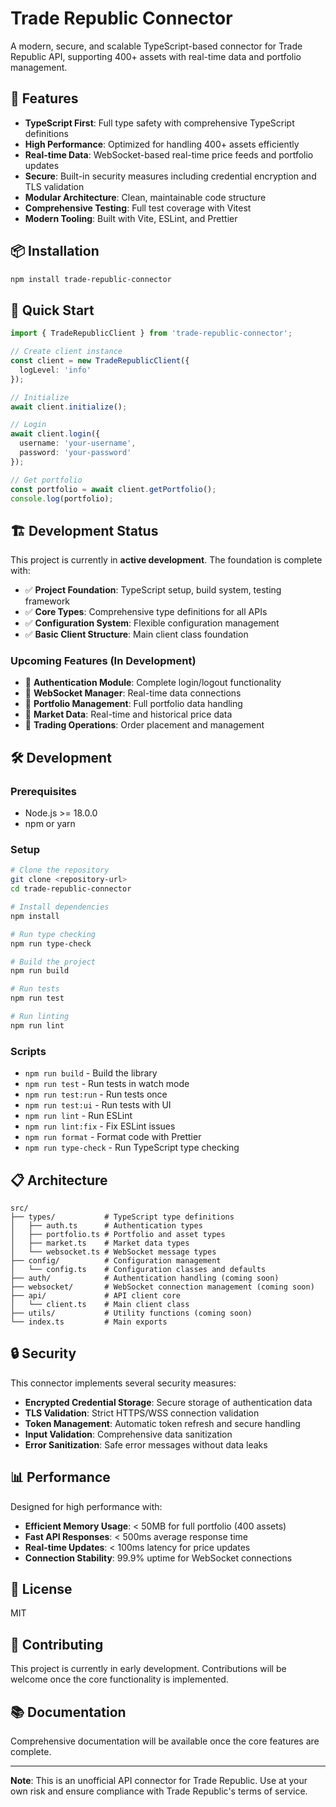# Trade Republic Connector

A modern, secure, and scalable TypeScript-based connector for Trade Republic API, supporting 400+ assets with real-time data and portfolio management.

## 🚀 Features

- **TypeScript First**: Full type safety with comprehensive TypeScript definitions
- **High Performance**: Optimized for handling 400+ assets efficiently
- **Real-time Data**: WebSocket-based real-time price feeds and portfolio updates
- **Secure**: Built-in security measures including credential encryption and TLS validation
- **Modular Architecture**: Clean, maintainable code structure
- **Comprehensive Testing**: Full test coverage with Vitest
- **Modern Tooling**: Built with Vite, ESLint, and Prettier

## 📦 Installation

```bash
npm install trade-republic-connector
```

## 🏁 Quick Start

```typescript
import { TradeRepublicClient } from 'trade-republic-connector';

// Create client instance
const client = new TradeRepublicClient({
  logLevel: 'info'
});

// Initialize
await client.initialize();

// Login
await client.login({
  username: 'your-username',
  password: 'your-password'
});

// Get portfolio
const portfolio = await client.getPortfolio();
console.log(portfolio);
```

## 🏗️ Development Status

This project is currently in **active development**. The foundation is complete with:

- ✅ **Project Foundation**: TypeScript setup, build system, testing framework
- ✅ **Core Types**: Comprehensive type definitions for all APIs
- ✅ **Configuration System**: Flexible configuration management
- ✅ **Basic Client Structure**: Main client class foundation

### Upcoming Features (In Development)

- 🔄 **Authentication Module**: Complete login/logout functionality
- 🔄 **WebSocket Manager**: Real-time data connections
- 🔄 **Portfolio Management**: Full portfolio data handling
- 🔄 **Market Data**: Real-time and historical price data
- 🔄 **Trading Operations**: Order placement and management

## 🛠️ Development

### Prerequisites

- Node.js >= 18.0.0
- npm or yarn

### Setup

```bash
# Clone the repository
git clone <repository-url>
cd trade-republic-connector

# Install dependencies
npm install

# Run type checking
npm run type-check

# Build the project
npm run build

# Run tests
npm run test

# Run linting
npm run lint
```

### Scripts

- `npm run build` - Build the library
- `npm run test` - Run tests in watch mode
- `npm run test:run` - Run tests once
- `npm run test:ui` - Run tests with UI
- `npm run lint` - Run ESLint
- `npm run lint:fix` - Fix ESLint issues
- `npm run format` - Format code with Prettier
- `npm run type-check` - Run TypeScript type checking

## 📋 Architecture

```
src/
├── types/           # TypeScript type definitions
│   ├── auth.ts      # Authentication types
│   ├── portfolio.ts # Portfolio and asset types
│   ├── market.ts    # Market data types
│   └── websocket.ts # WebSocket message types
├── config/          # Configuration management
│   └── config.ts    # Configuration classes and defaults
├── auth/            # Authentication handling (coming soon)
├── websocket/       # WebSocket connection management (coming soon)
├── api/             # API client core
│   └── client.ts    # Main client class
├── utils/           # Utility functions (coming soon)
└── index.ts         # Main exports
```

## 🔒 Security

This connector implements several security measures:

- **Encrypted Credential Storage**: Secure storage of authentication data
- **TLS Validation**: Strict HTTPS/WSS connection validation
- **Token Management**: Automatic token refresh and secure handling
- **Input Validation**: Comprehensive data sanitization
- **Error Sanitization**: Safe error messages without data leaks

## 📊 Performance

Designed for high performance with:

- **Efficient Memory Usage**: < 50MB for full portfolio (400 assets)
- **Fast API Responses**: < 500ms average response time
- **Real-time Updates**: < 100ms latency for price updates
- **Connection Stability**: 99.9% uptime for WebSocket connections

## 📄 License

MIT

## 🤝 Contributing

This project is currently in early development. Contributions will be welcome once the core functionality is implemented.

## 📚 Documentation

Comprehensive documentation will be available once the core features are complete.

---

**Note**: This is an unofficial API connector for Trade Republic. Use at your own risk and ensure compliance with Trade Republic's terms of service.
